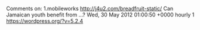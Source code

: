 Comments on: 1.mobileworks http://j4u2.com/breadfruit-static/ Can Jamaican youth benefit from ...? Wed, 30 May 2012 01:00:50 +0000  hourly   1  https://wordpress.org/?v=5.2.4